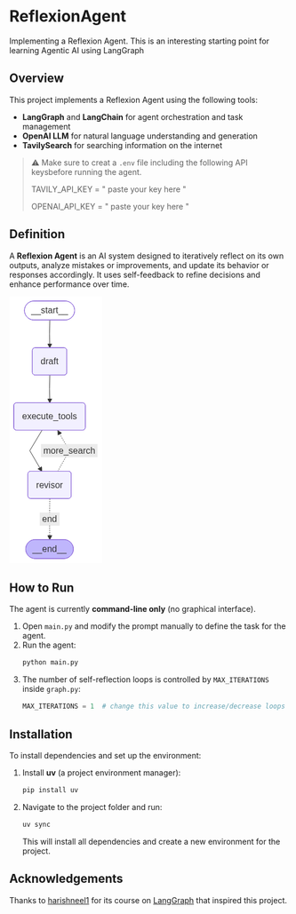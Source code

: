 # ReflexionAgent
Implementing a Reflexion Agent. This is an interesting starting point for learning Agentic AI using LangGraph

## Overview
This project implements a Reflexion Agent using the following tools:
- **LangGraph** and **LangChain** for agent orchestration and task management
- **OpenAI LLM** for natural language understanding and generation
- **TavilySearch** for searching information on the internet

> ⚠️ Make sure to creat a `.env` file including the following API keysbefore running the agent.
> 
> TAVILY_API_KEY = " paste your key here "
> 
> OPENAI_API_KEY = " paste your key here "

## Definition
A **Reflexion Agent** is an AI system designed to iteratively reflect on its own outputs, analyze mistakes or improvements, and update its behavior or responses accordingly. It uses self-feedback to refine decisions and enhance performance over time.

![Reflexion Agent](output.png)

## How to Run
The agent is currently **command-line only** (no graphical interface).

1. Open `main.py` and modify the prompt manually to define the task for the agent.
2. Run the agent:
   ```bash
   python main.py
   ```
3. The number of self-reflection loops is controlled by `MAX_ITERATIONS` inside `graph.py`:
   ```python
   MAX_ITERATIONS = 1  # change this value to increase/decrease loops
   ```

## Installation
To install dependencies and set up the environment:

1. Install **uv** (a project environment manager):
   ```bash
   pip install uv
   ```
2. Navigate to the project folder and run:
   ```bash
   uv sync
   ```
   This will install all dependencies and create a new environment for the project.

## Acknowledgements
Thanks to  [harishneel1](https://github.com/harishneel1) for its course on [LangGraph](https://www.youtube.com/watch?v=Y3dbzuQBnUw&t=11278s)
that inspired this project.
